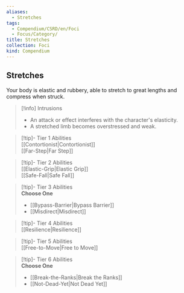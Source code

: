 ```yaml
---
aliases:
  - Stretches
tags:
  - Compendium/CSRD/en/Foci
  - Focus/Category/
title: Stretches
collection: Foci
kind: Compendium
---
```

## Stretches  
Your body is elastic and rubbery, able to stretch to great lengths and compress when struck.  

>[!info] Intrusions  
>- An attack or effect interferes with the character's elasticity.  
>- A stretched limb becomes overstressed and weak.  


>[!tip]- Tier 1 Abilities  
> [[Contortionist|Contortionist]]  
> [[Far-Step|Far Step]]  


>[!tip]- Tier 2 Abilities  
> [[Elastic-Grip|Elastic Grip]]  
> [[Safe-Fall|Safe Fall]]  


>[!tip]- Tier 3 Abilities  
> **Choose One**  
>- [[Bypass-Barrier|Bypass Barrier]]  
>- [[Misdirect|Misdirect]]  


>[!tip]- Tier 4 Abilities  
> [[Resilience|Resilience]]  


>[!tip]- Tier 5 Abilities  
> [[Free-to-Move|Free to Move]]  


>[!tip]- Tier 6 Abilities  
> **Choose One**  
>- [[Break-the-Ranks|Break the Ranks]]  
>- [[Not-Dead-Yet|Not Dead Yet]]
